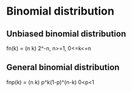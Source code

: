# Binomial distribution
## Unbiased binomial distribution
fn(k) = (n k) 2^-n, n>=1, 0<=k<=n
## General binomial distribution
fnp(k) = (n k) p^k(1-p)^(n-k) 0<p<1  
